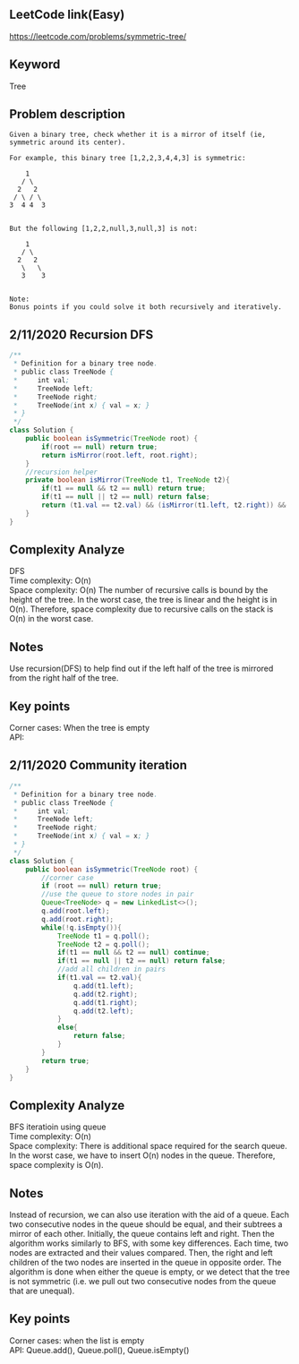 ## LeetCode link(Easy)
https://leetcode.com/problems/symmetric-tree/

## Keyword
Tree

## Problem description
```
Given a binary tree, check whether it is a mirror of itself (ie, symmetric around its center).

For example, this binary tree [1,2,2,3,4,4,3] is symmetric:

    1
   / \
  2   2
 / \ / \
3  4 4  3
 

But the following [1,2,2,null,3,null,3] is not:

    1
   / \
  2   2
   \   \
   3    3
 

Note:
Bonus points if you could solve it both recursively and iteratively.
```
## 2/11/2020 Recursion DFS

```java
/**
 * Definition for a binary tree node.
 * public class TreeNode {
 *     int val;
 *     TreeNode left;
 *     TreeNode right;
 *     TreeNode(int x) { val = x; }
 * }
 */
class Solution {
    public boolean isSymmetric(TreeNode root) {
        if(root == null) return true;
        return isMirror(root.left, root.right);
    }
    //recursion helper
    private boolean isMirror(TreeNode t1, TreeNode t2){
        if(t1 == null && t2 == null) return true;
        if(t1 == null || t2 == null) return false;
        return (t1.val == t2.val) && (isMirror(t1.left, t2.right)) && (isMirror(t1.right, t2.left));
    }
}
```

## Complexity Analyze
DFS\
Time complexity: O(n) \
Space complexity: O(n) The number of recursive calls is bound by the height of the tree. In the worst case, the tree is linear and the height is in O(n). Therefore, space complexity due to recursive calls on the stack is O(n) in the worst case.

## Notes
Use recursion(DFS) to help find out if the left half of the tree is mirrored from the right half of the tree.
## Key points
Corner cases: When the tree is empty\
API:

## 2/11/2020 Community iteration

```java
/**
 * Definition for a binary tree node.
 * public class TreeNode {
 *     int val;
 *     TreeNode left;
 *     TreeNode right;
 *     TreeNode(int x) { val = x; }
 * }
 */
class Solution {
    public boolean isSymmetric(TreeNode root) {
        //corner case
        if (root == null) return true;
        //use the queue to store nodes in pair
        Queue<TreeNode> q = new LinkedList<>();
        q.add(root.left);
        q.add(root.right);
        while(!q.isEmpty()){
            TreeNode t1 = q.poll();
            TreeNode t2 = q.poll();
            if(t1 == null && t2 == null) continue;
            if(t1 == null || t2 == null) return false;
            //add all children in pairs
            if(t1.val == t2.val){
                q.add(t1.left);
                q.add(t2.right);
                q.add(t1.right);
                q.add(t2.left);
            }
            else{
                return false;
            }
        }
        return true;
    }
}
```

## Complexity Analyze
BFS iteratioin using queue\
Time complexity: O(n)\
Space complexity: There is additional space required for the search queue. In the worst case, we have to insert O(n) nodes in the queue. Therefore, space complexity is O(n).

## Notes
Instead of recursion, we can also use iteration with the aid of a queue. Each two consecutive nodes in the queue should be equal, and their subtrees a mirror of each other. Initially, the queue contains left and right. Then the algorithm works similarly to BFS, with some key differences. Each time, two nodes are extracted and their values compared. Then, the right and left children of the two nodes are inserted in the queue in opposite order. The algorithm is done when either the queue is empty, or we detect that the tree is not symmetric (i.e. we pull out two consecutive nodes from the queue that are unequal).

## Key points
Corner cases: when the list is empty\
API: Queue.add(), Queue.poll(), Queue.isEmpty()